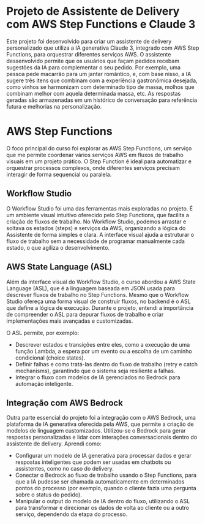 # Projeto de Assistente de Delivery com AWS Step Functions e Claude 3

Este projeto foi desenvolvido para criar um assistente de delivery personalizado que utiliza a IA generativa Claude 3, integrado com AWS Step Functions, para orquestrar diferentes serviços AWS. O assistente dessenvolvido permite que os usuários que 
façam pedidos recebam sugestões da IA para complementar o seu pedido. Por exemplo, uma  pessoa pede macarrão para um jantar romântico, e, com base nisso, a IA sugere três itens que combinam com a experiência gastronômica desejada, como vinhos se harmonizam com determinado tipo de massa,
molhos que combinam melhor com aquela determinada massa, etc. As respostas geradas são armazenadas em um histórico de conversação para referência
 futura e melhorias na personalização.


# AWS Step Functions

O foco principal do curso foi explorar as AWS Step Functions, um serviço que me permite coordenar vários serviços AWS em fluxos de trabalho visuais em um projeto prático. O Step Function é ideal para automatizar e orquestrar processos complexos, onde diferentes serviços precisam interagir de forma sequencial ou paralela.

## Workflow Studio

O Workflow Studio foi uma das ferramentas mais exploradas no projeto. É um ambiente visual intuitivo oferecido pelo Step Functions, que facilita a criação de fluxos de trabalho. No Workflow Studio, podemos arrastar e soltava os estados (steps) e serviços da AWS, organizando a lógica do Assistente de forma simples e clara. A interface visual ajuda a estruturar o fluxo de trabalho sem a necessidade de programar manualmente cada estado, o que agiliza o desenvolvimento.

## AWS State Language (ASL)

Além da interface visual do Workflow Studio, o curso abordou a AWS State Language (ASL), que é a linguagem baseada em JSON usada para descrever fluxos de trabalho no Step Functions. Mesmo que o Workflow Studio ofereça uma forma visual de construir fluxos, no backend é o ASL que define a lógica de execução. Durante o projeto, entendi a importância de compreender o ASL para depurar fluxos de trabalho e criar implementações mais avançadas e customizadas.

O ASL permite, por exemplo:

- Descrever estados e transições entre eles, como a execução de uma função Lambda, a espera por um evento ou a escolha de um caminho condicional (choice states).
- Definir falhas e como tratá-las dentro do fluxo de trabalho (retry e catch mechanisms), garantindo que o sistema seja resiliente a falhas.
- Integrar o fluxo com modelos de IA gerenciados no Bedrock para automação inteligente.

## Integração com AWS Bedrock

Outra parte essencial do projeto foi a integração com o AWS Bedrock, uma plataforma de IA generativa oferecida pela AWS, que permite a criação de modelos de linguagem customizados. Utilizou-se o Bedrock para gerar respostas personalizadas e lidar com interações conversacionais dentro do assistente de delivery. Aprendi como:

- Configurar um modelo de IA generativa para processar dados e gerar respostas inteligentes que podem ser usadas em chatbots ou assistentes, como no caso do delivery.
- Conectar o Bedrock ao fluxo de trabalho usando o Step Functions, para que a IA pudesse ser chamada automaticamente em determinados pontos do processo (por exemplo, quando o cliente fazia uma pergunta sobre o status do pedido).
- Manipular o output do modelo de IA dentro do fluxo, utilizando o ASL para transformar e direcionar os dados de volta ao cliente ou a outro serviço, dependendo da etapa do processo.
